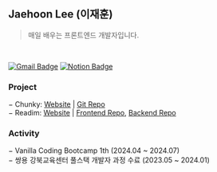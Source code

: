 ## Jaehoon Lee (이재훈)
> 매일 배우는 프론트엔드 개발자입니다.

<br/>

<!-- [![Tech Blog Badge](http://img.shields.io/badge/-Tech%20blog-black?style=flat-square&logo=github&link=https://blue-boy.tistory.com/)](https://blue-boy.tistory.com/) -->
[![Gmail Badge](https://img.shields.io/badge/-Gmail-d14836?style=flat-square&logo=Gmail&logoColor=white&link=mailto:dllgnswk@gmail.com)](mailto:dllgnswk@gmail.com) 
[![Notion Badge](https://img.shields.io/badge/Notion-000000?style=flat-square&logo=notion&logoColor=white&link=https://ludicrous-barometer-675.notion.site/Study-Log-e7817d25eee24a3c99132b3a89b9363a?pvs=4)](https://ludicrous-barometer-675.notion.site/Study-Log-e7817d25eee24a3c99132b3a89b9363a?pvs=4)

### Project
− Chunky: <a href="https://chunky.site">Website</a> | <a href="https://github.com/dlgnswk/chunky">Git Repo</a><br/>
− Readim: <a href="https://readim.site">Website</a> | <a href="https://github.com/team-sticky-252/readim-client">Frontend Repo</a>, <a href="https://github.com/team-sticky-252/readim-server">Backend Repo</a><br/>

### Activity
− Vanilla Coding Bootcamp 1th (2024.04 ~ 2024.07)<br/>
− 쌍용 강북교육센터 풀스택 개발자 과정 수료 (2023.05 ~ 2024.01)

